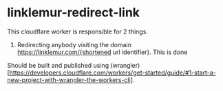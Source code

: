# linklemur-redirect-link


This cloudflare worker is responsible for 2 things. 

1. Redirecting anybody visiting the domain https://linklemur.com/{shortened url identifier}. This is done 


Should be built and published using (wrangler)[https://developers.cloudflare.com/workers/get-started/guide/#1-start-a-new-project-with-wrangler-the-workers-cli]. 
